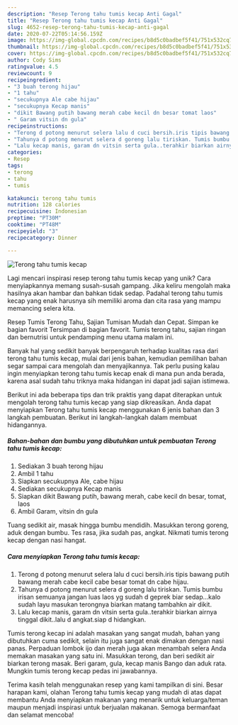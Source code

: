 ```yaml
---
description: "Resep Terong tahu tumis kecap Anti Gagal"
title: "Resep Terong tahu tumis kecap Anti Gagal"
slug: 4652-resep-terong-tahu-tumis-kecap-anti-gagal
date: 2020-07-22T05:14:56.159Z
image: https://img-global.cpcdn.com/recipes/b8d5c0badbef5f41/751x532cq70/terong-tahu-tumis-kecap-foto-resep-utama.jpg
thumbnail: https://img-global.cpcdn.com/recipes/b8d5c0badbef5f41/751x532cq70/terong-tahu-tumis-kecap-foto-resep-utama.jpg
cover: https://img-global.cpcdn.com/recipes/b8d5c0badbef5f41/751x532cq70/terong-tahu-tumis-kecap-foto-resep-utama.jpg
author: Cody Sims
ratingvalue: 4.5
reviewcount: 9
recipeingredient:
- "3 buah terong hijau"
- "1 tahu"
- "secukupnya Ale cabe hijau"
- "secukupnya Kecap manis"
- "dikit Bawang putih bawang merah cabe kecil dn besar tomat laos"
- " Garam vitsin dn gula"
recipeinstructions:
- "Terong d potong menurut selera lalu d cuci bersih.iris tipis bawang putih bawang merah cabe kecil cabe besar tomat dn cabe hijau."
- "Tahunya d potong menurut selera d goreng lalu tiriskan. Tumis bumbu irisan semuanya jangan luas laos yg sudah d geprek biar sedap...kalo sudah layu masukan terongnya biarkan matang tambahkn air dikit."
- "Lalu kecap manis, garam dn vitsin serta gula..terahkir biarkan airnya tinggal dikit..lalu d angkat.siap d hidangkan."
categories:
- Resep
tags:
- terong
- tahu
- tumis

katakunci: terong tahu tumis 
nutrition: 128 calories
recipecuisine: Indonesian
preptime: "PT30M"
cooktime: "PT48M"
recipeyield: "3"
recipecategory: Dinner

---
```



![Terong tahu tumis kecap](https://img-global.cpcdn.com/recipes/b8d5c0badbef5f41/751x532cq70/terong-tahu-tumis-kecap-foto-resep-utama.jpg)

Lagi mencari inspirasi resep terong tahu tumis kecap yang unik? Cara menyiapkannya memang susah-susah gampang. Jika keliru mengolah maka hasilnya akan hambar dan bahkan tidak sedap. Padahal terong tahu tumis kecap yang enak harusnya sih memiliki aroma dan cita rasa yang mampu memancing selera kita.

Resep Tumis Terong Tahu, Sajian Tumisan Mudah dan Cepat. Simpan ke bagian favorit Tersimpan di bagian favorit. Tumis terong tahu, sajian ringan dan bernutrisi untuk pendamping menu utama malam ini.

Banyak hal yang sedikit banyak berpengaruh terhadap kualitas rasa dari terong tahu tumis kecap, mulai dari jenis bahan, kemudian pemilihan bahan segar sampai cara mengolah dan menyajikannya. Tak perlu pusing kalau ingin menyiapkan terong tahu tumis kecap enak di mana pun anda berada, karena asal sudah tahu triknya maka hidangan ini dapat jadi sajian istimewa.


Berikut ini ada beberapa tips dan trik praktis yang dapat diterapkan untuk mengolah terong tahu tumis kecap yang siap dikreasikan. Anda dapat menyiapkan Terong tahu tumis kecap menggunakan 6 jenis bahan dan 3 langkah pembuatan. Berikut ini langkah-langkah dalam membuat hidangannya.

<!--inarticleads1-->

##### Bahan-bahan dan bumbu yang dibutuhkan untuk pembuatan Terong tahu tumis kecap:

1. Sediakan 3 buah terong hijau
1. Ambil 1 tahu
1. Siapkan secukupnya Ale, cabe hijau
1. Sediakan secukupnya Kecap manis
1. Siapkan dikit Bawang putih, bawang merah, cabe kecil dn besar, tomat, laos
1. Ambil  Garam, vitsin dn gula


Tuang sedikit air, masak hingga bumbu mendidih. Masukkan terong goreng, aduk dengan bumbu. Tes rasa, jika sudah pas, angkat. Nikmati tumis terong kecap dengan nasi hangat. 

<!--inarticleads2-->

##### Cara menyiapkan Terong tahu tumis kecap:

1. Terong d potong menurut selera lalu d cuci bersih.iris tipis bawang putih bawang merah cabe kecil cabe besar tomat dn cabe hijau.
1. Tahunya d potong menurut selera d goreng lalu tiriskan. Tumis bumbu irisan semuanya jangan luas laos yg sudah d geprek biar sedap...kalo sudah layu masukan terongnya biarkan matang tambahkn air dikit.
1. Lalu kecap manis, garam dn vitsin serta gula..terahkir biarkan airnya tinggal dikit..lalu d angkat.siap d hidangkan.


Tumis terong kecap ini adalah masakan yang sangat mudah, bahan yang dibutuhkan cuma sedikit, selain itu juga sangat enak dimakan dengan nasi panas. Perpaduan lombok ijo dan merah juga akan menambah selera Anda memakan masakan yang satu ini. Masukkan terong, dan beri sedikit air biarkan terong masak. Beri garam, gula, kecap manis Bango dan aduk rata. Mungkin tumis terong kecap pedas ini jawabannya. 

Terima kasih telah menggunakan resep yang kami tampilkan di sini. Besar harapan kami, olahan Terong tahu tumis kecap yang mudah di atas dapat membantu Anda menyiapkan makanan yang menarik untuk keluarga/teman maupun menjadi inspirasi untuk berjualan makanan. Semoga bermanfaat dan selamat mencoba!
